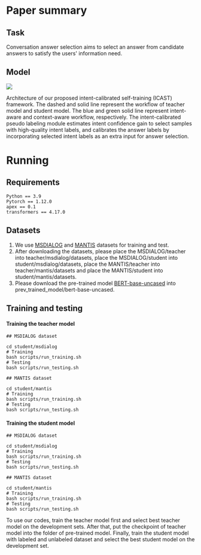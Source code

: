 # Paper summary

## Task

Conversation answer selection aims to select an answer from candidate answers to satisfy the users' information need. 

## Model
![](./img/Method.png)

Architecture of our proposed intent-calibrated self-training (ICAST) framework. The dashed and solid line represent the workflow of teacher model and student model. The blue and green solid line represent intent-aware and context-aware workflow, respectively. The intent-calibrated pseudo labeling module estimates intent confidence gain to select samples with high-quality intent labels, and calibrates the answer labels by incorporating selected intent labels as an extra input for answer selection.

# Running

## Requirements

```
Python == 3.9
Pytorch == 1.12.0
apex == 0.1
transformers == 4.17.0
```



## Datasets

1. We use [MSDIALOG](https://share.weiyun.com/JezuHlHU) and [MANTIS](https://share.weiyun.com/1ezb9Srg) datasets for training and test. 
2. After downloading the datasets, please place the MSDIALOG/teacher into teacher/msdialog/datasets, place the MSDIALOG/student into student/msdialog/datasets, place the MANTIS/teacher into teacher/mantis/datasets and place the MANTIS/student into student/mantis/datasets. 
3. Please download the pre-trained model [BERT-base-uncased](https://huggingface.co/bert-base-uncased) into prev_trained_model/bert-base-uncased. 

## Training and testing

#### Training the teacher model

```
## MSDIALOG dataset

cd student/msdialog
# Training
bash scripts/run_training.sh
# Testing
bash scripts/run_testing.sh
```

```
## MANTIS dataset

cd student/mantis
# Training
bash scripts/run_training.sh
# Testing
bash scripts/run_testing.sh
```



#### Training the student model

```
## MSDIALOG dataset

cd student/msdialog
# Training
bash scripts/run_training.sh
# Testing
bash scripts/run_testing.sh
```

```
## MANTIS dataset

cd student/mantis
# Training
bash scripts/run_training.sh
# Testing
bash scripts/run_testing.sh
```

To use our codes, train the teacher model first and select best teacher model on the development sets. After that,  put the checkpoint of teacher model into the folder of pre-trained model. Finally, train the student model with labeled and unlabeled dataset and select the best student model on the development set. 
